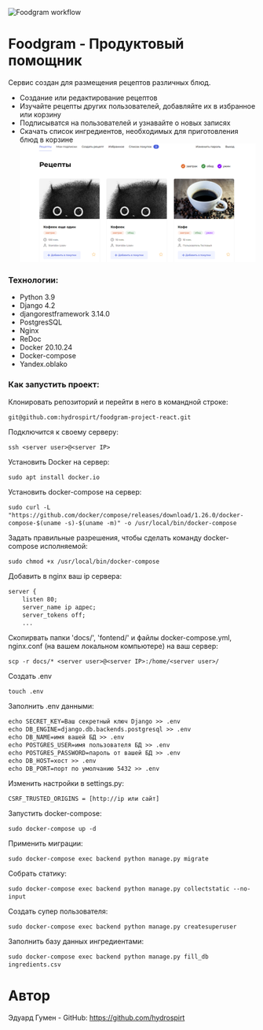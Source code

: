 ![Foodgram workflow](https://github.com/hydrospirt/foodgram-project-react/actions/workflows/foodgram_workflow.yml/badge.svg)
# Foodgram - Продуктовый помощник

Сервис создан для размещения рецептов различных блюд.

- Создание или редактирование рецептов
- Изучайте рецепты других пользователей, добавляйте их в избранное или корзину
- Подписыватся на пользователей и узнавайте о новых записях
- Скачать список ингредиентов, необходимых для приготовления блюд в корзине
![Alt text](https://github.com/hydrospirt/foodgram-project-react/blob/master/screen.png "Как выглядит сайт")

### Технологии:
- Python 3.9
- Django 4.2
- djangorestframework 3.14.0
- PostgresSQL
- Nginx
- ReDoc
- Docker 20.10.24
- Docker-compose
- Yandex.oblako

### Как запустить проект:

Клонировать репозиторий и перейти в него в командной строке:

```
git@github.com:hydrospirt/foodgram-project-react.git
```
Подключится к своему серверу:
```
ssh <server user>@<server IP>
```
Установить Docker на сервер:
```
sudo apt install docker.io
```
Установить docker-compose на сервер:
```
sudo curl -L "https://github.com/docker/compose/releases/download/1.26.0/docker-compose-$(uname -s)-$(uname -m)" -o /usr/local/bin/docker-compose
```
Задать правильные разрешения, чтобы сделать команду docker-compose исполняемой:
```
sudo chmod +x /usr/local/bin/docker-compose
```
Добавить в nginx ваш ip сервера:
```
server {
    listen 80;
    server_name ip адрес;
    server_tokens off;
    ...
```
Скопирвать папки 'docs/', 'fontend/' и файлы docker-compose.yml, nginx.conf (на вашем локальном компьютере) на ваш сервер:
```
scp -r docs/* <server user>@<server IP>:/home/<server user>/
```
Создать .env
```
touch .env
```
Заполнить .env данными:
```
echo SECRET_KEY=Ваш секретный ключ Django >> .env
echo DB_ENGINE=django.db.backends.postgresql >> .env
echo DB_NAME=имя вашей БД >> .env
echo POSTGRES_USER=имя пользователя БД >> .env
echo POSTGRES_PASSWORD=пароль от вашей БД >> .env
echo DB_HOST=хост >> .env
echo DB_PORT=порт по умолчанию 5432 >> .env
```
Изменить настройки в settings.py:
```
CSRF_TRUSTED_ORIGINS = [http://ip или сайт]
```
Запустить docker-compose:
```
sudo docker-compose up -d
```
Применить миграции:
```
sudo docker-compose exec backend python manage.py migrate
```
Собрать статику:
```
sudo docker-compose exec backend python manage.py collectstatic --no-input
```
Создать супер пользователя:
```
sudo docker-compose exec backend python manage.py createsuperuser
```
Заполнить базу данных ингредиентами:
```
sudo docker-compose exec backend python manage.py fill_db ingredients.csv
```

# Автор
Эдуард Гумен - GitHub: https://github.com/hydrospirt
